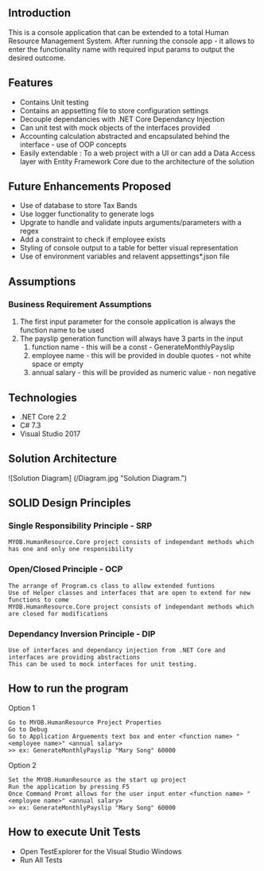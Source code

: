 ## Introduction
This is a console application that can be extended to a total Human Resource Management System.
After running the console app - it allows to enter the functionality name with required input params to output the desired outcome.

## Features
* Contains Unit testing
* Contains an appsetting file to store configuration settings
* Decouple dependancies with .NET Core Dependancy Injection
* Can unit test with mock objects of the interfaces provided
* Accounting  calculation abstracted and encapsulated behind the interface - use of OOP concepts
* Easily extendable : To a web project with a UI or can add a Data Access layer with Entity Framework Core due to the architecture of the solution


## Future Enhancements Proposed
* Use of database to store Tax Bands
* Use logger functionality to generate logs
* Upgrate to handle and validate inputs arguments/parameters with a regex
* Add a constraint to check if employee exists
* Styling of console output to a table for better visual representation
* Use of environment variables and relavent appsettings*.json file

## Assumptions
### Business Requirement Assumptions
1. The first input parameter for the console application is always the function name to be used
1. The payslip generation function will always have 3 parts in the input
	1. function name - this will be a const - GenerateMonthlyPayslip
	1. employee name - this will be provided in double quotes - not white space or empty
	1. annual salary - this will be provided as numeric value - non negative

## Technologies
* .NET Core 2.2
* C# 7.3
* Visual Studio 2017

## Solution Architecture
![Solution Diagram] (/Diagram.jpg "Solution Diagram.")

## SOLID Design Principles

### Single Responsibility Principle - SRP
	MYOB.HumanResource.Core project consists of independant methods which has one and only one responsibility

### Open/Closed Principle - OCP
	The arrange of Program.cs class to allow extended funtions
	Use of Helper classes and interfaces that are open to extend for new functions to come
	MYOB.HumanResource.Core project consists of independant methods which are closed for modifications

### Dependancy Inversion Principle - DIP
    Use of interfaces and dependancy injection from .NET Core and interfaces are providing abstractions	
	This can be used to mock interfaces for unit testing.

## How to run the program

Option 1
```
Go to MYOB.HumanResource Project Properties
Go to Debug
Go to Application Arguements text box and enter <function name> "<employee name>" <annual salary>
>> ex: GenerateMonthlyPayslip "Mary Song" 60000

```

Option 2
```
Set the MYOB.HumanResource as the start up project
Run the application by pressing F5
Once Command Promt allows for the user input enter <function name> "<employee name>" <annual salary> 
>> ex: GenerateMonthlyPayslip "Mary Song" 60000
```

## How to execute Unit Tests
* Open TestExplorer for the Visual Studio Windows
* Run All Tests










